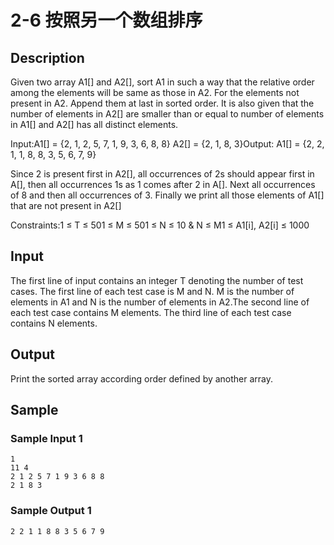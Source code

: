 # 2-6 按照另一个数组排序

## Description

Given two array A1[] and A2[], sort A1 in such a way that the relative order among the elements will be same as those in A2. For the elements not present in A2. Append them at last in sorted order. It is also given that the number of elements in A2[] are smaller than or equal to number of elements in A1[] and A2[] has all distinct elements.

Input:A1[] = {2, 1, 2, 5, 7, 1, 9, 3, 6, 8, 8} A2[] = {2, 1, 8, 3}Output: A1[] = {2, 2, 1, 1, 8, 8, 3, 5, 6, 7, 9}

Since 2 is present first in A2[], all occurrences of 2s should appear first in A[], then all occurrences 1s as 1 comes after 2 in A[]. Next all occurrences of 8 and then all occurrences of 3. Finally we print all those elements of A1[] that are not present in A2[]

Constraints:1 ≤ T ≤ 501 ≤ M ≤ 501 ≤ N ≤ 10 & N ≤ M1 ≤ A1[i], A2[i] ≤ 1000

## Input

The first line of input contains an integer T denoting the number of test cases. The first line of each test case is M and N. M is the number of elements in A1 and N is the number of elements in A2.The second line of each test case contains M elements. The third line of each test case contains N elements.

## Output

Print the sorted array according order defined by another array.

## Sample

### Sample Input 1

~~~
1
11 4
2 1 2 5 7 1 9 3 6 8 8
2 1 8 3
~~~

### Sample Output 1

~~~
2 2 1 1 8 8 3 5 6 7 9
~~~